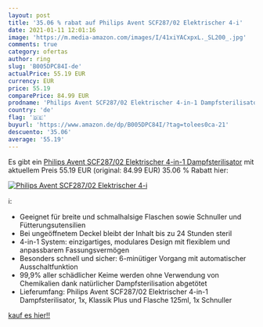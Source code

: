 ```yaml
---
layout: post
title: '35.06 % rabat auf Philips Avent SCF287/02 Elektrischer 4-i'
date: 2021-01-11 12:01:16
image: 'https://m.media-amazon.com/images/I/41xiYACxpxL._SL200_.jpg'
comments: true
category: ofertas
author: ring
slug: 'B005DPC84I-de'
actualPrice: 55.19 EUR
currency: EUR
price: 55.19
comparePrice: 84.99 EUR
prodname: 'Philips Avent SCF287/02 Elektrischer 4-in-1 Dampfsterilisator'
country: 'de'
flag: '🇩🇪'
buyurl: 'https://www.amazon.de/dp/B005DPC84I/?tag=tolees0ca-21'
descuento: '35.06'
average: '55.19'
---
```


Es gibt ein [Philips Avent SCF287/02 Elektrischer 4-in-1 Dampfsterilisator](https://www.amazon.de/dp/B005DPC84I/?tag=tolees0ca-21) mit aktuellem Preis 55.19 EUR (original: 84.99 EUR) 35.06 % Rabatt hier:

[![Philips Avent SCF287/02 Elektrischer 4-i](https://m.media-amazon.com/images/I/41xiYACxpxL._SL200_.jpg)](https://www.amazon.de/dp/B005DPC84I/?tag=tolees0ca-21)

ℹ️:

- Geeignet für breite und schmalhalsige Flaschen sowie Schnuller und Fütterungsutensilien
- Bei ungeöffnetem Deckel bleibt der Inhalt bis zu 24 Stunden steril
- 4-in-1 System: einzigartiges, modulares Design mit flexiblem und anpassbarem Fassungsvermögen
- Besonders schnell und sicher: 6-minütiger Vorgang mit automatischer Ausschaltfunktion
- 99,9% aller schädlicher Keime werden ohne Verwendung von Chemikalien dank natürlicher Dampfsterilisation abgetötet
- Lieferumfang: Philips Avent SCF287/02 Elektrischer 4-in-1 Dampfsterilisator, 1x, Klassik Plus und Flasche 125ml, 1x Schnuller

[kauf es hier!!](https://www.amazon.de/dp/B005DPC84I/?tag=tolees0ca-21)

